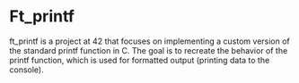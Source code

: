 # Ft_printf
ft_printf is a project at 42 that focuses on implementing a custom version of the standard printf function in C. The goal is to recreate the behavior of the printf function, which is used for formatted output (printing data to the console).
